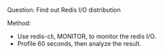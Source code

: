 Question: 
Find out Redis I/O distribution

Method:
- Use redis-cli, MONITOR, to monitor the redis I/O.
- Profile 60 seconds, then analyze the result.
